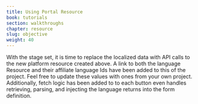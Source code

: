 ```yaml
---
title: Using Portal Resource
book: tutorials
section: walkthroughs
chapter: resource
slug: objective
weight: 40
---
```

With the stage set, it is time to replace the localized data with API calls to the new platform resource created above.
A link to both the language Resource and their affiliate language Ids have been added to this of the project. Feel free to update
these values with ones from your own project.  Additionally, fetch logic has been added to to each button even handles
retrieving, parsing, and injecting the language returns into the form definition.

<div id="step2">
  <script async src="http://jsfiddle.net/Formio/4j7w2f4g/37/embed/result,js,html,css/"></script>
</div>






